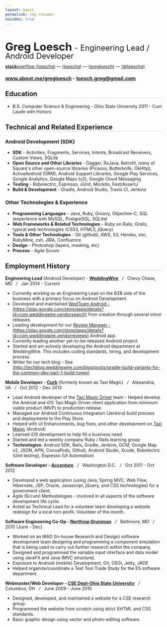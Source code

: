 ```yaml
---
layout: basic
permalink: /my-resume/
noindex: true
---
```


<style>
#resume {
	line-height: 1;
	margin-bottom: 15px;
}
#resume h1 {
	font-size: 35px;
	margin-bottom: 0px;
	font-weight: bold;
	margin-bottom: 5px;
}
#resume h1 span {
	font-size: 25px;
	font-weight: normal;
}
#resume h2 {
	font-size: 16px;
	margin-bottom: 0px;
	border-bottom: none;
}

#resume p {
	margin-bottom: 5px;
}

h2 {
	border-bottom: solid 1px #ccc;
}

</style>

<div id="resume">
	<h1>Greg Loesch
	<span>- Engineering Lead / Android Developer</span>
	</h1>
	<p>
		<a href="http://stackoverflow.com/users/413254/loeschg" title="stackoverflow"><i class="fa fa-stack-overflow"></i> <strong>stack</strong>overflow (loeschg)</a>
		—
		<a href="http://github.com/loeschg/" title="github"><i class="fa fa-github"></i> (loeschg)</a>
		—
		<a href="http://linkedin.com/in/gregloesch" title="LinkedIn"><i class="fa fa-linkedin"></i> (gregloesch)</a>
		—
		<a href="http://twitter.com/loeschg/" title="Twitter"><i class="fa fa-twitter"></i> (@loeschg) </a>
	</p>
	<h2><a href="http://about.me/gregloesch">www.about.me/gregloesch</a> - <a href="mailto:loesch.greg@gmail.com">loesch.greg@gmail.com</a></h2>
</div>





## Education
* B.S. Computer Science & Engineering - Ohio State University 2011 - Cum Laude with Honors

## Technical and Related Experience

### Android Development (SDK)
* **SDK** - Activities, Fragments, Services, Intents, Broadcast Receivers, Custom Views, SQLite
* **Open Source and Other Libraries** - Dagger, RxJava, Retrofit, many of Square's other open-source libraries (Picasso, Butterknife, OkHttp), ActiveAndroid (ORM), Android Support Libraries, Google Play Services, Google Analytics, Google Maps (v2), Google Cloud Messaging
* **Testing** - Robolectric, Espresso, JUnit, Mockito, Fest/AssertJ
* **Build & Development** - Gradle, Android Studio, Travis CI, Jenkins

### Other Technologies & Experience

* **Programming Languages** - Java, Ruby, Groovy, Objective-C, SQL (experience with MySQL, PostgreSQL, SQLite)
* **Web Frameworks & Related Technologies** - Ruby on Rails, Grails, typical web technologies (CSS3, HTML5, jQuery)
* **Tools & Other Technologies** - Git (github), AWS, S3, Heroku, vim, RubyMine, zsh, JIRA, Confluence
* **Design** - Photoshop (layers, masking, etc)
* **Process** - Agile Scrum


## Employment History

**Engineering Lead** (Android Developer) - **[WeddingWire](http://weddingwire.com)**  &nbsp;&nbsp;*/*&nbsp;&nbsp;  Chevy Chase, MD  &nbsp;&nbsp;*/*&nbsp;&nbsp;  Jan 2014 - Current

* Currently working as an Engineering Lead on the B2B side of the business with a primary focus on Android Development.
* Developed and maintained [WedTeam Android - (https://play.google.com/store/apps/details?id=com.weddingwire.vendorsearch)](https://play.google.com/store/apps/details?id=com.weddingwire.vendorsearch) from creation through several minor releases.  
* Leading development for our [Review Manager - (https://play.google.com/store/apps/details?id=com.weddingwire.vendorreviews)](https://play.google.com/store/apps/details?id=com.weddingwire.vendorreviews) Android app.
* Currently leading another yet-to-be released Android project.
* Started and am actively developing the Android department at WeddingWire. This includes coding standards, hiring, and development process.
* Writer for our tech blog - See [(http://techblog.weddingwire.com/blog/posts/gradle-build-variants-for-the-common-dev-part-1-build-types)](http://techblog.weddingwire.com/blog/posts/gradle-build-variants-for-the-common-dev-part-1-build-types)

**Mobile Developer** - **[Curb](http://gocurb.com)** (formerly known as Taxi Magic)  &nbsp;&nbsp;*/*&nbsp;&nbsp;  Alexandria, VA   &nbsp;&nbsp;*/*&nbsp;&nbsp;  Oct 2012 - Dec 2013

* Lead Android developer of the [Taxi Magic Driver](https://play.google.com/store/apps/details?id=com.ridecharge.android.drivermagic) team - Helped develop the Android and iOS Taxi Magic Driver client application from minimum viable product (MVP) to production release.
* Managed our Android Continuous Integration (Jenkins) build process and deployments to the Play Store.
* Helped with UI Enhancements, bug fixes, and other development on [Taxi Magic](https://play.google.com/store/apps/details?id=com.ridecharge.android.taximagic&hl=en) (Android)
* Learned iOS development to help fill a business need
* Started and led a weekly company Ruby / Rails learning group
* **Technologies**: Android SDK, Rails, Gradle, Jenkins, GCM, Google Map v2, JSON, APN, CocoaPods, Github, Android Studio, Xcode, Robolectric (Unit testing), Espresso (UI Automation)


**Software Developer - [Accenture](http://www.accenture.com)** &nbsp;&nbsp;*/*&nbsp;&nbsp; Washington D.C. &nbsp;&nbsp;*/*&nbsp;&nbsp; Oct 2011 - Oct 2012

* Developed a web application (using Java, Spring MVC, Web Flow, Hibernate, JSP, Oracle, Javascript, jQuery, and CSS technologies) for a government client.
* Agile (Scrum) Methodologies - involved in all aspects of the software development life cycle.
* Acted as Technical Lead for a volunteer team developing a website redesign for a local non-profit. Volunteer of the month.


**Software Engineering Co-Op - [Northrop Grumman](http://www.northropgrumman.com/)** &nbsp;&nbsp;*/*&nbsp;&nbsp; Baltimore, MD &nbsp;&nbsp;*/*&nbsp;&nbsp; 2010 (June - Dec)

* Worked on an IRAD (In-house Research and Design) software development team designing and programming a component simulation that is being used to carry out further research within the company.
* Designed and programmed the variable input interface and data model using JavaFX and Java (MVC structure).
* Exposure to Android (mobile) Development, Git, OSGi, Jetty, JADE
* Helped organize/coordinate a Test Tool Trade Study for the ES software department.


**Webmaster/Web Developer - [CSE Dept-Ohio State University](https://cse.osu.edu/)** &nbsp;&nbsp;*/*&nbsp;&nbsp; Columbus, OH &nbsp;&nbsp;*/*&nbsp;&nbsp; June 2009 - June 2010

* Designed, developed, and maintained a website for a CSE research group.
* Programmed the website from scratch using strict XHTML and CSS standards.
* Basic graphic design using vector and photo-editing software.

[github]: 	http://github.com/loeschg/ 			"github"
[stackoverflow]:	http://stackoverflow.com/users/413254/loeschg	"stackoverflow"
[linkedin]: http://linkedin.com/in/gregloesch 	"LinkedIn"
[twitter]: 	http://twitter.com/loeschg/ 		"Twitter"
[g+]: 		https://plus.google.com/+GregLoesch "G+"
[flickr]:  	http://flickr.com/GregLoesch 		"Flickr"
